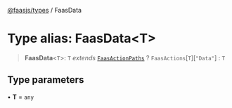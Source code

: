 [@faasjs/types](../README.md) / FaasData

# Type alias: FaasData\<T\>

> **FaasData**\<`T`\>: `T` *extends* [`FaasActionPaths`](FaasActionPaths.md) ? `FaasActions`\[`T`\]\[`"Data"`\] : `T`

## Type parameters

• **T** = `any`
